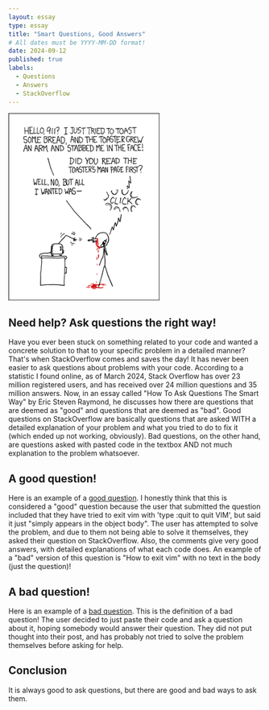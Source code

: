 ```yaml
---
layout: essay
type: essay
title: "Smart Questions, Good Answers"
# All dates must be YYYY-MM-DD format!
date: 2024-09-12
published: true
labels:
  - Questions
  - Answers
  - StackOverflow
---
```


<img width="300px" class="rounded float-start pe-4" src="../img/smart-questions/rtfm.png">

## Need help? Ask questions the right way!

Have you ever been stuck on something related to your code and wanted a concrete solution to that to your specific problem in a detailed manner? That's when StackOverflow comes and saves the day! It has never been easier to ask questions about problems with your code. According to a statistic I found online, as of March 2024, Stack Overflow has over 23 million registered users, and has received over 24 million questions and 35 million answers. Now, in an essay called "How To Ask Questions The Smart Way" by Eric Steven Raymond, he discusses how there are questions that are deemed as "good" and questions that are deemed as "bad". Good questions on StackOverflow are basically questions that are asked WITH a detailed explanation of your problem and what you tried to do to fix it (which ended up not working, obviously). Bad questions, on the other hand, are questions asked with pasted code in the textbox AND not much explanation to the problem whatsoever.

## A good question!

Here is an example of a [good question](https://stackoverflow.com/questions/11828270/how-do-i-exit-vim). I honestly think that this is considered a "good" question because the user that submitted the question included that they have tried to exit vim with 'type :quit<Enter> to quit VIM', but said it just "simply appears in the object body". The user has attempted to solve the problem, and due to them not being able to solve it themselves, they asked their question on StackOverflow. Also, the comments give very good answers, with detailed explanations of what each code does. An example of a "bad" version of this question is "How to exit vim" with no text in the body (just the question)!

## A bad question!

Here is an example of a [bad question](https://stackoverflow.com/questions/15783619/else-if-statement-is-wrong-how-can-i-go-to-next-statement-in-nested-for-loop). This is the definition of a bad question! The user decided to just paste their code and ask a question about it, hoping somebody would answer their question. They did not put thought into their post, and has probably not tried to solve the problem themselves before asking for help.

## Conclusion

It is always good to ask questions, but there are good and bad ways to ask them. 
